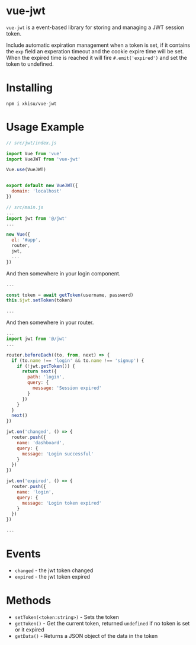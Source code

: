 # vue-jwt

`vue-jwt` is a event-based library for storing and managing a JWT session token.

Include automatic expiration management when a token is set, if it contains the `exp` field an experation timeout and the cookie expire time will be set. When the expired time is reached it will fire `#.emit('expired')` and set the token to undefined. 

# Installing

```
npm i xkisu/vue-jwt
```

# Usage Example

```javascript
// src/jwt/index.js

import Vue from 'vue'
import VueJWT from 'vue-jwt'

Vue.use(VueJWT)


export default new VueJWT({
  domain: 'localhost'
})
```

```javascript
// src/main.js
...
import jwt from '@/jwt'
...

new Vue({
  el: '#app',
  router,
  jwt,
  ...
})
```

And then somewhere in your login component.

```javascript
...

const token = await getToken(username, password)
this.$jwt.setToken(token)

...
```

And then somewhere in your router.

```javascript
...
import jwt from '@/jwt'
...

router.beforeEach((to, from, next) => {
  if (to.name !== 'login' && to.name !== 'signup') {
    if (!jwt.getToken()) {
      return next({
        path: 'login',
        query: {
          message: 'Session expired'
        }
      })
    }
  }
  next()
})

jwt.on('changed', () => {
  router.push({
    name: 'dashboard',
    query: {
      message: 'Login successful'
    }
  })
})

jwt.on('expired', () => {
  router.push({
    name: 'login',
    query: {
      message: 'Login token expired'
    }
  })
})

...
```

# Events

 * `changed` - the jwt token changed
 * `expired` - the jwt token expired

 # Methods

 * `setToken(<token:string>)` - Sets the token
 * `getToken()` - Get the current token, returned `undefined` if no token is set or it expired
 * `getData()` - Returns a JSON object of the data in the token